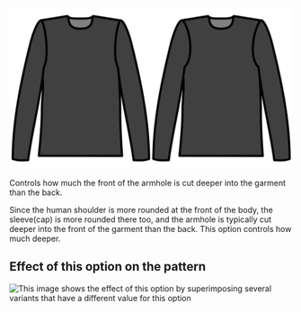 ![Front armhole extra cutout](./frontarmholedeeper.svg)

Controls how much the front of the armhole is cut deeper into the garment than the back.

Since the human shoulder is more rounded at the front of the body, the sleeve(cap) is more
rounded there too, and the armhole is typically cut deeper into the front of the garment than
the back. This option controls how much deeper.

## Effect of this option on the pattern

![This image shows the effect of this option by superimposing several variants that have a different value for this option](breanna\_frontarmholedeeper\_sample.svg "Effect of this option on the pattern")
